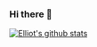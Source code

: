 ### Hi there 👋

[![Elliot's github stats](https://github-readme-stats.vercel.app/api?username=keoy7am)](https://github.com/anuraghazra/github-readme-stats)


<!--
**keoy7am/keoy7am** is a ✨ _special_ ✨ repository because its `README.md` (this file) appears on your GitHub profile.

Here are some ideas to get you started:

- 🔭 I’m currently working on ...
- 🌱 I’m currently learning ...
- 👯 I’m looking to collaborate on ...
- 🤔 I’m looking for help with ...
- 💬 Ask me about ...
- 📫 How to reach me: ...
- 😄 Pronouns: ...
- ⚡ Fun fact: ...
-->
